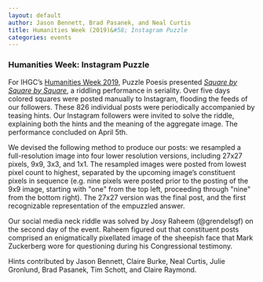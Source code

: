 ```yaml
---
layout: default
author: Jason Bennett, Brad Pasanek, and Neal Curtis
title: Humanities Week (2019)&#58; Instagram Puzzle
categories: events
---
```


### Humanities Week: Instagram Puzzle

For IHGC’s [Humanities Week 2019](https://ihgc.as.virginia.edu/news/humanities-week-2019-log), Puzzle Poesis presented *[Square by Square by Square](https://www.instagram.com/squarebysquarebysquare/)*, a riddling performance in seriality. Over five days colored squares were posted manually to Instagram, flooding the feeds of our followers. These 826 individual posts were periodically accompanied by teasing hints. Our Instagram followers were invited to solve the riddle, explaining both the hints and the meaning of the aggregate image. The performance concluded on April 5th.

We devised the following method to produce our posts: we resampled a full-resolution image into four lower resolution versions, including 27x27 pixels, 9x9, 3x3, and 1x1. The resampled images were posted from lowest pixel count to highest, separated by the upcoming image’s constituent pixels in sequence (e.g. nine pixels were posted prior to the posting of the 9x9 image, starting with "one" from the top left, proceeding through "nine" from the bottom right). The 27x27 version was the final post, and the first recognizable representation of the empuzzled answer. 

Our social media neck riddle was solved by Josy Raheem (@grendelsgf) on the second day of the event. Raheem figured out that constituent posts comprised an enigmatically pixellated image of the sheepish face that Mark Zuckerberg wore for questioning during his Congressional testimony.

Hints contributed by Jason Bennett, Claire Burke, Neal Curtis, Julie Gronlund, Brad Pasanek, Tim Schott, and Claire Raymond.

